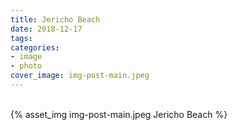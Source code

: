 ```yaml
---
title: Jericho Beach
date: 2018-12-17
tags:
categories:
- image
- photo
cover_image: img-post-main.jpeg
---
```

<br>
{% asset_img img-post-main.jpeg Jericho Beach %}
